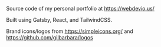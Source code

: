 Source code of my personal portfolio at https://webdevio.us/

Built using Gatsby, React, and TailwindCSS.

Brand icons/logos from https://simpleicons.org/ and https://github.com/gilbarbara/logos